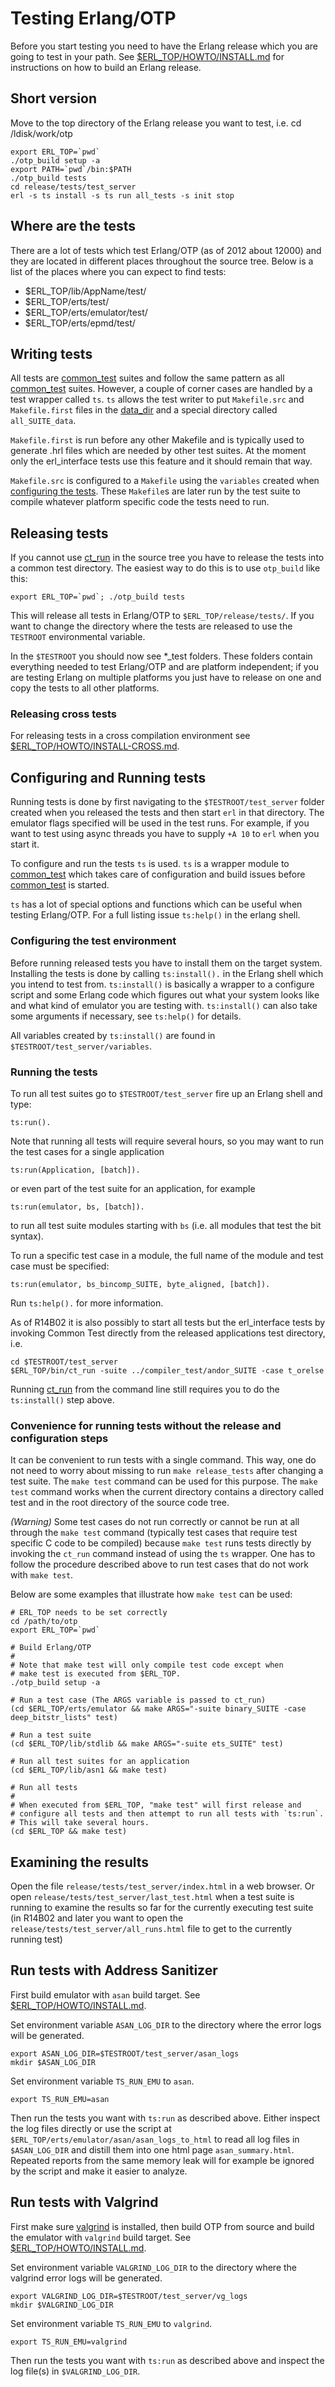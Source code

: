 Testing Erlang/OTP
==================

Before you start testing you need to have the Erlang release which you
are going to test in your path. See [$ERL_TOP/HOWTO/INSTALL.md][] for
instructions on how to build an Erlang release.

Short version
-------------
Move to the top directory of the Erlang release you want to test, i.e.
cd /ldisk/work/otp

    export ERL_TOP=`pwd`
	./otp_build setup -a
	export PATH=`pwd`/bin:$PATH
	./otp_build tests
	cd release/tests/test_server
	erl -s ts install -s ts run all_tests -s init stop

Where are the tests
-------------------

There are a lot of tests which test Erlang/OTP (as of 2012 about 12000) and
they are located in different places throughout the source tree. Below is a list
of the places where you can expect to find tests:

* $ERL_TOP/lib/AppName/test/
* $ERL_TOP/erts/test/
* $ERL_TOP/erts/emulator/test/
* $ERL_TOP/erts/epmd/test/

Writing tests
-------------

All tests are [common_test][] suites and follow the same pattern as all
[common_test][] suites. However, a couple of corner cases are
handled by a test wrapper called `ts`. `ts` allows the test writer to put
`Makefile.src` and `Makefile.first` files in the [data_dir][] and a special
directory called `all_SUITE_data`.

`Makefile.first` is run before any other Makefile and is typically used to
generate .hrl files which are needed by other test suites. At the moment only
the erl_interface tests use this feature and it should remain that way.

`Makefile.src` is configured to a `Makefile` using the `variables` created when
[configuring the tests][]. These `Makefile`s are later run by the test suite
to compile whatever platform specific code the tests need to run.

Releasing tests
---------------

If you cannot use [ct_run][] in the source tree you have to release the tests
into a common test directory. The easiest way to do this is to use `otp_build`
like this:

    export ERL_TOP=`pwd`; ./otp_build tests

This will release all tests in Erlang/OTP to `$ERL_TOP/release/tests/`. If you
want to change the directory where the tests are released to use the `TESTROOT`
environmental variable.

In the `$TESTROOT` you should now see *_test folders. These folders contain
everything needed to test Erlang/OTP and are platform independent; if you are
testing Erlang on multiple platforms you just have to release on one and copy
the tests to all other platforms.

### Releasing cross tests

For releasing tests in a cross compilation environment see [$ERL_TOP/HOWTO/INSTALL-CROSS.md][].

Configuring and Running tests
-----------------------------

Running tests is done by first navigating to the `$TESTROOT/test_server` folder
created when you released the tests and then start `erl` in that directory. The
emulator flags specified will be used in the test runs. For example, if you want
to test using async threads you have to supply `+A 10` to `erl` when you start it.

To configure and run the tests `ts` is used. `ts` is a wrapper module to
[common_test][] which takes care of configuration and build issues before
[common_test][] is started.

`ts` has a lot of special options and functions which can be useful when
testing Erlang/OTP. For a full listing issue `ts:help()` in the erlang shell.

### Configuring the test environment

Before running released tests you have to install them on the target system.
Installing the tests is done by calling `ts:install().` in the Erlang shell
which you intend to test from. `ts:install()` is basically a wrapper to a
configure script and some Erlang code which figures out what your system looks
like and what kind of emulator you are testing with. `ts:install()` can also
take some arguments if necessary, see `ts:help()` for details.

All variables created by `ts:install()` are found in
`$TESTROOT/test_server/variables`.

### Running the tests

To run all test suites go to `$TESTROOT/test_server` fire up an Erlang shell and type:

    ts:run().

Note that running all tests will require several hours, so you may want to run
the test cases for a single application

    ts:run(Application, [batch]).

or even part of the test suite for an application, for example

    ts:run(emulator, bs, [batch]).

to run all test suite modules starting with `bs` (i.e. all modules that test
the bit syntax).

To run a specific test case in a module, the full name of the module and test
case must be specified:

    ts:run(emulator, bs_bincomp_SUITE, byte_aligned, [batch]).

Run `ts:help().` for more information.

As of R14B02 it is also possibly to start all tests but the erl_interface tests
by invoking Common Test directly from the released applications test directory,
i.e.

    cd $TESTROOT/test_server
    $ERL_TOP/bin/ct_run -suite ../compiler_test/andor_SUITE -case t_orelse

Running [ct_run][] from the command line still requires you to do the
`ts:install()` step above.

### Convenience for running tests without the release and configuration steps

It can be convenient to run tests with a single command. This way, one
do not need to worry about missing to run `make release_tests` after
changing a test suite. The `make test` command can be used for this
purpose. The `make test` command works when the current directory
contains a directory called test and in the root directory of the
source code tree.

*(Warning)* Some test cases do not run correctly or cannot be run at
all through the `make test` command (typically test cases that require
test specific C code to be compiled) because `make test` runs tests
directly by invoking the `ct_run` command instead of using the `ts`
wrapper. One has to follow the procedure described above to run test
cases that do not work with `make test`.

Below are some examples that illustrate how `make test` can be
used:

    # ERL_TOP needs to be set correctly
    cd /path/to/otp
    export ERL_TOP=`pwd`

    # Build Erlang/OTP
    #
    # Note that make test will only compile test code except when
    # make test is executed from $ERL_TOP.
    ./otp_build setup -a

    # Run a test case (The ARGS variable is passed to ct_run)
    (cd $ERL_TOP/erts/emulator && make ARGS="-suite binary_SUITE -case deep_bitstr_lists" test)

    # Run a test suite
    (cd $ERL_TOP/lib/stdlib && make ARGS="-suite ets_SUITE" test)

    # Run all test suites for an application
    (cd $ERL_TOP/lib/asn1 && make test)

    # Run all tests
    #
    # When executed from $ERL_TOP, "make test" will first release and
    # configure all tests and then attempt to run all tests with `ts:run`.
    # This will take several hours.
    (cd $ERL_TOP && make test)


Examining the results
---------------------

Open the file `release/tests/test_server/index.html` in a web browser. Or open
`release/tests/test_server/last_test.html` when a test suite is running to
examine the results so far for the currently executing test suite (in R14B02 and
later you want to open the `release/tests/test_server/all_runs.html` file to
get to the currently running test)


Run tests with Address Sanitizer
--------------------------------

First build emulator with `asan` build target.
See [$ERL_TOP/HOWTO/INSTALL.md][].

Set environment variable `ASAN_LOG_DIR` to the directory
where the error logs will be generated.

    export ASAN_LOG_DIR=$TESTROOT/test_server/asan_logs
    mkdir $ASAN_LOG_DIR

Set environment variable `TS_RUN_EMU` to `asan`.

    export TS_RUN_EMU=asan

Then run the tests you want with `ts:run` as described above. Either
inspect the log files directly or use the script at
`$ERL_TOP/erts/emulator/asan/asan_logs_to_html` to read all log files
in `$ASAN_LOG_DIR` and distill them into one html page
`asan_summary.html`. Repeated reports from the same memory leak will
for example be ignored by the script and make it easier to analyze.


Run tests with Valgrind
-----------------------

First make sure [valgrind][] is installed, then build OTP from source
and build the emulator with `valgrind` build target. See
[$ERL_TOP/HOWTO/INSTALL.md][].

Set environment variable `VALGRIND_LOG_DIR` to the directory
where the valgrind error logs will be generated.

    export VALGRIND_LOG_DIR=$TESTROOT/test_server/vg_logs
    mkdir $VALGRIND_LOG_DIR

Set environment variable `TS_RUN_EMU` to `valgrind`.

    export TS_RUN_EMU=valgrind

Then run the tests you want with `ts:run` as described above and
inspect the log file(s) in `$VALGRIND_LOG_DIR`.


   [ct_run]: http://www.erlang.org/doc/man/ct_run.html
   [ct hook]: http://www.erlang.org/doc/apps/common_test/ct_hooks_chapter.html
   [$ERL_TOP/HOWTO/INSTALL.md]: INSTALL.md
   [$ERL_TOP/HOWTO/INSTALL-CROSS.md]: INSTALL-CROSS.md#testing-the-cross-compiled-system
   [common_test]: http://www.erlang.org/doc/man/ct.html
   [data_dir]: http://www.erlang.org/doc/apps/common_test/write_test_chapter.html#data_priv_dir
   [configuring the tests]: #configuring-the-test-environment
   [valgrind]: https://valgrind.org

   [?TOC]: true
